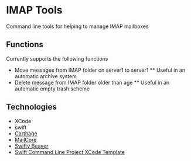 # IMAP Tools

Command line tools for helping to manage IMAP mailboxes

## Functions

Currently supports the following functions
* Move messages from IMAP folder on server1 to server1
** Useful in an automatic archive system
* Delete message from IMAP folder older than age
** Useful in an automatic empty trash scheme

## Technologies
* XCode
* swift
* [Carthage](https://github.com/Carthage/Carthage)
* [MailCore](http://libmailcore.com)
* [Swifty Beaver](https://github.com/SwiftyBeaver/SwiftyBeaver)
* [Swift Command Line Project XCode Template](https://github.com/Zewo/Swift-Command-Line-Application-Template)
